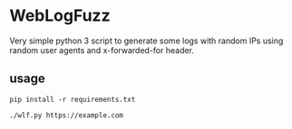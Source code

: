 # WebLogFuzz

Very simple python 3 script to generate some logs with random IPs using random user agents and x-forwarded-for header.

## usage

`pip install -r requirements.txt`

`./wlf.py https://example.com`